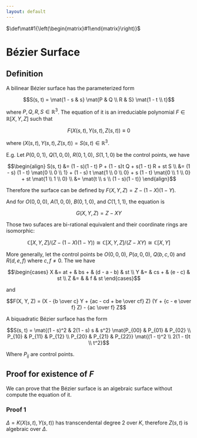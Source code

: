 ```yaml
---
layout: default
---
```


$\def\mat#1{\left(\begin{matrix}#1\end{matrix}\right)}$

Bézier Surface
======

## Definition
A bilinear Bézier surface has the parameterized form

$$S(s, t) = \mat{1 - s & s} \mat{P & Q \\ R & S} \mat{1 - t \\ t}$$

where $P, Q, R, S \in \mathbb R^3$.
The equation of it is an irreduciable polynomial $F \in \mathbb R[X, Y, Z]$ such
that

$$F(X(s, t), Y(s, t), Z(s, t)) \equiv 0$$

where $(X(s, t), Y(s, t), Z(s, t)) = S(s, t) \in \mathbb R^3$.

E.g. Let $P(0, 0, 1)$, $Q(1, 0, 0)$, $R(0, 1, 0)$, $S(1, 1, 0)$ be the control
points, we have

$$\begin{align}
S(s, t) &= (1 - s)(1 - t) P + (1 - s)t Q + s(1 - t) R + st S \\
&= (1 - s) (1 - t) \mat{0 \\ 0 \\ 1} +
  (1 - s) t \mat{1 \\ 0 \\ 0} +
  s (1 - t) \mat{0 \\ 1 \\ 0} +
  st \mat{1 \\ 1 \\ 0} \\
&= \mat{t \\ s \\ (1 - s)(1 - t)}
\end{align}$$

Therefore the surface can be defined by $F(X, Y, Z) = Z - (1 - X)(1 - Y)$.

And for $O(0, 0, 0)$, $A(1, 0, 0)$, $B(0, 1, 0)$, and $C(1, 1, 1)$, the equation
is

$$G(X, Y, Z) = Z - XY$$

Those two sufaces are bi-rational equivalent and their coordinate rings are
isomorphic:

$$\mathbb C[X, Y, Z] / (Z - (1 - X)(1 - Y)) \cong \mathbb C[X, Y, Z] / (Z - XY)
\cong \mathbb C[X, Y]$$


More generally, let the control points be $O(0, 0, 0)$, $P(a, 0, 0)$,
$Q(b, c, 0)$ and $R(d, e, f)$ where $c, f \neq 0$. The we have

$$\begin{cases}
X &= at + & bs + & (d - a - b) & st \\
Y &=      & cs + & (e - c) & st \\
Z &=      &      &       f & st
\end{cases}$$

and

$$F(X, Y, Z) = (X - {b \over c} Y + {ac - cd + be \over cf} Z)
 (Y + {c - e \over f} Z) - {ac \over f} Z$$

A biquadratic Bézier surface has the form

$$S(s, t) = \mat{(1 - s)^2 & 2(1 - s) s & s^2}
\mat{P_{00} & P_{01} & P_{02} \\
     P_{10} & P_{11} & P_{12} \\
     P_{20} & P_{21} & P_{22}}
\mat{(1 - t)^2 \\ 2(1 - t)t \\ t^2}$$

Where $P_{ij}$ are control points.

## Proof for existence of $F$

We can prove that the Bézier surface is an algebraic surface without compute the
equation of it.

### Proof 1
$\Delta = K(X(s, t), Y(s, t))$ has transcendental degree 2 over $K$,
therefore $Z(s, t)$ is algebraic over $\Delta$.
